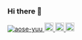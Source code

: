 ### Hi there 👋

<p align="left">
  <a href="https://github.com/aose-yuu/aose-yuu/">
    <img src="https://komarev.com/ghpvc/?username=aose-yuu" alt="aose-yuu" />
  </a>
  <a href="http://twitter.com/aose_developer">
    <img height="20" src="https://img.shields.io/twitter/follow/aose_developer?label=Twitter&logo=twitter&style=flat" />
  </a>
  <a href="https://github.com/aose-yuu">
    <img height="20" src="https://img.shields.io/github/followers/aose-yuu?label=follow&logo=github&style=flat" />
  </a>
  <a href="http://qiita.com/aose-yuu">
    <img height="20" src="https://qiita-badge.apiapi.app/s/aose-yuu/posts.svg" />
  </a>
</p>
